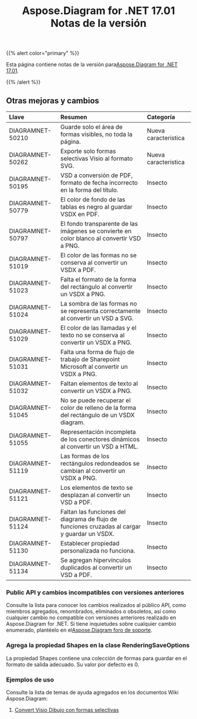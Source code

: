 ﻿---
title: Aspose.Diagram for .NET 17.01 Notas de la versión
type: docs
weight: 120
url: /es/net/aspose-diagram-for-net-17-01-release-notes/
---
{{% alert color="primary" %}} 

Esta página contiene notas de la versión para[Aspose.Diagram for .NET 17.01](https://www.nuget.org/packages/Aspose.Diagram/17.1.0).

{{% /alert %}} 
## **Otras mejoras y cambios**

|**Llave**|**Resumen**|**Categoría**|
|:- |:- |:- |
|DIAGRAMNET-50210|Guarde solo el área de formas visibles, no toda la página.|Nueva caracteristica|
|DIAGRAMNET-50262|Exporte solo formas selectivas Visio al formato SVG.|Nueva caracteristica|
|DIAGRAMNET-50195|VSD a conversión de PDF, formato de fecha incorrecto en la forma del título.|Insecto|
|DIAGRAMNET-50779|El color de fondo de las tablas es negro al guardar VSDX en PDF.|Insecto|
|DIAGRAMNET-50797|El fondo transparente de las imágenes se convierte en color blanco al convertir VSD a PNG.|Insecto|
|DIAGRAMNET-51019|El color de las formas no se conserva al convertir un VSDX a PDF.|Insecto|
|DIAGRAMNET-51023|Falta el formato de la forma del rectángulo al convertir un VSDX a PNG.|Insecto|
|DIAGRAMNET-51024|La sombra de las formas no se representa correctamente al convertir un VSD a SVG.|Insecto|
|DIAGRAMNET-51029|El color de las llamadas y el texto no se conserva al convertir un VSDX a PNG.|Insecto|
|DIAGRAMNET-51031|Falta una forma de flujo de trabajo de Sharepoint Microsoft al convertir un VSDX a PNG.|Insecto|
|DIAGRAMNET-51032|Faltan elementos de texto al convertir un VSDX a PNG.|Insecto|
|DIAGRAMNET-51045|No se puede recuperar el color de relleno de la forma del rectángulo de un VSDX diagram.|Insecto|
|DIAGRAMNET-51055|Representación incompleta de los conectores dinámicos al convertir un VSD a HTML.|Insecto|
|DIAGRAMNET-51119|Las formas de los rectángulos redondeados se cambian al convertir un VSDX a PNG.|Insecto|
|DIAGRAMNET-51121|Los elementos de texto se desplazan al convertir un VSD a PDF.|Insecto|
|DIAGRAMNET-51124|Faltan las funciones del diagrama de flujo de funciones cruzadas al cargar y guardar un VSDX.|Insecto|
|DIAGRAMNET-51130|Establecer propiedad personalizada no funciona.|Insecto|
|DIAGRAMNET-51134|Se agregan hipervínculos duplicados al convertir un VSD a PDF.|Insecto|
### **Public API y cambios incompatibles con versiones anteriores**
Consulte la lista para conocer los cambios realizados al público API, como miembros agregados, renombrados, eliminados o obsoletos, así como cualquier cambio no compatible con versiones anteriores realizado en Aspose.Diagram for .NET. Si tiene inquietudes sobre cualquier cambio enumerado, plantéelo en el[Aspose.Diagram foro de soporte](https://forum.aspose.com/c/diagram/17).
### **Agrega la propiedad Shapes en la clase RenderingSaveOptions**
La propiedad Shapes contiene una colección de formas para guardar en el formato de salida adecuado. Su valor por defecto es 0.
### **Ejemplos de uso**
Consulte la lista de temas de ayuda agregados en los documentos Wiki Aspose.Diagram:

1. [Convert Visio Dibujo con formas selectivas](https://docs.aspose.com/diagram/net/convert-visio-to-pdf/)
